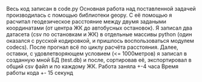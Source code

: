 Весь код записан в code.py
Основная работа над поставленной задачей производилась с помощью библиотеки geopy.
С её помощью я расчитал геодезическое расстояние между двумя задаными координатами (от центра ЖК до автобусных остановок).
Я записал два датасета (csv по остановкам и ЖК) в отдельные массивы python (один оказался с русской кодировкой, и пришлось воспользоваться модулем codecs).
После прогнал всё по циклу расчёта расстояния.
Далее, оставки, с удовлетворяющем условием (<= 1000метров) я записал в созданную мной БД (test.db) и после, сортировав её, экспортировал в общий csv файл и по каждому ЖК.
Работа заняла +-4 часа
Время работы кода +- 15 секунд
